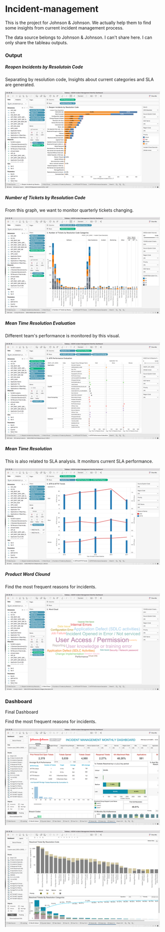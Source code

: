 # Incident-management

This is the project for Johnson & Johnson. We actually help them to find some insights from current incident management process.

The data source belongs to Johnson & Johnson. I can't share here. I can only share the tableau outputs.

### Output


##### Reopen Incidents by Resolutoin Code

Separating by resolution code, Insights about current categories and SLA are generated.

![](./tableau/ReopenIncidents.png)

##### Number of Tickets  by Resolution Code

From this graph, we want to monitor quarterly tickets changing.

![](./tableau/numberOfTickets.png)

##### Mean Time Resolution Evaluation

Different team's performance is monitored by this visual.

![](./tableau/MTRPerformance.png)


##### Mean Time Resolution

This is also related to SLA analysis. It monitors current SLA performance.

![](./tableau/MTR.png)

##### Product Word Clound

Find the most frequent reasons for incidents.

![](./tableau/WordCloud.png)

### Dashboard

Final Dashboard

Find the most frequent reasons for incidents.

![](./tableau/Dashboard.png)

![](./tableau/Dashboard2.png)